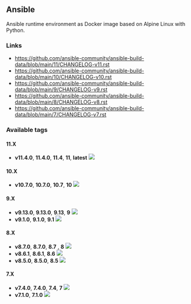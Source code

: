 Ansible
---

Ansible runtime environment as Docker image based on Alpine Linux with Python.


### Links
- <https://github.com/ansible-community/ansible-build-data/blob/main/11/CHANGELOG-v11.rst>
- <https://github.com/ansible-community/ansible-build-data/blob/main/10/CHANGELOG-v10.rst>
- <https://github.com/ansible-community/ansible-build-data/blob/main/9/CHANGELOG-v9.rst>
- <https://github.com/ansible-community/ansible-build-data/blob/main/8/CHANGELOG-v8.rst>
- <https://github.com/ansible-community/ansible-build-data/blob/main/7/CHANGELOG-v7.rst>


### Available tags
#### 11.X
- **v11.4.0**, **11.4.0**, **11.4**, **11**, **latest** ![](https://img.shields.io/docker/image-size/magnaz/ansible/v11.4.0)
#### 10.X
- **v10.7.0**, **10.7.0**, **10.7**, **10** ![](https://img.shields.io/docker/image-size/magnaz/ansible/v10.7.0)
#### 9.X
- **v9.13.0**, **9.13.0**, **9.13**, **9** ![](https://img.shields.io/docker/image-size/magnaz/ansible/v9.13.0)
- **v9.1.0**, **9.1.0**, **9.1** ![](https://img.shields.io/docker/image-size/magnaz/ansible/v9.1.0)
#### 8.X
- **v8.7.0**, **8.7.0**, **8.7** , **8** ![](https://img.shields.io/docker/image-size/magnaz/ansible/v8.7.0)
- **v8.6.1**, **8.6.1**, **8.6** ![](https://img.shields.io/docker/image-size/magnaz/ansible/v8.6.1)
- **v8.5.0**, **8.5.0**, **8.5** ![](https://img.shields.io/docker/image-size/magnaz/ansible/v8.5.0)
#### 7.X
- **v7.4.0**, **7.4.0**, **7.4**, **7** ![](https://img.shields.io/docker/image-size/magnaz/ansible/v7.4.0)
- **v7.1.0**, **7.1.0** ![](https://img.shields.io/docker/image-size/magnaz/ansible/v7.1.0)
